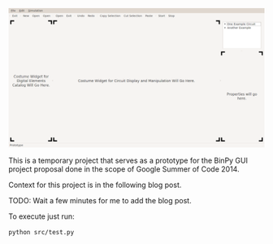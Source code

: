 ![BinPy Prototype Screen](screen.png "BinPy Prototype Screen")

This is a temporary project that serves as a prototype for the BinPy GUI project proposal done in the scope of Google Summer of Code 2014.

Context for this project is in the following blog post.

TODO: Wait a few minutes for me to add the blog post.

To execute just run:

```
python src/test.py
```

